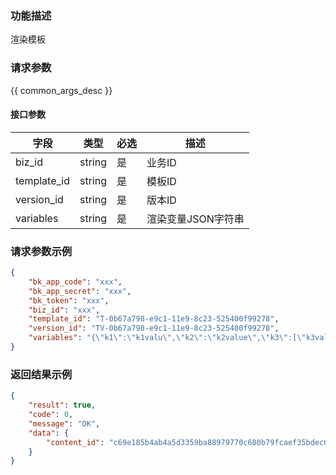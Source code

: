 ### 功能描述

渲染模板

### 请求参数

{{ common_args_desc }}

#### 接口参数

| 字段         |  类型      | 必选   |  描述      |
|--------------|------------|--------|------------|
| biz_id       |  string    | 是     | 业务ID     |
| template_id  |  string    | 是     | 模板ID     |
| version_id   |  string    | 是     | 版本ID     |
| variables    |  string    | 是     | 渲染变量JSON字符串 |

### 请求参数示例

```json
{
    "bk_app_code": "xxx",
    "bk_app_secret": "xxx",
    "bk_token": "xxx",
    "biz_id": "xxx",
    "template_id": "T-0b67a798-e9c1-11e9-8c23-525400f99278",
    "version_id": "TV-0b67a798-e9c1-11e9-8c23-525400f99278",
    "variables": "{\"k1\":\"k1valu\",\"k2\":\"k2value\",\"k3\":[\"k3value1\",\"k3value2\"]}"
}
```

### 返回结果示例

```json
{
    "result": true,
    "code": 0,
    "message": "OK",
    "data": {
        "content_id": "c69e185b4ab4a5d3359ba88979770c680b79fcaef35bdec050915e882d225806"
    }
}
```
